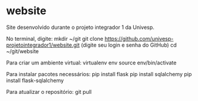 # website
Site desenvolvido durante o projeto integrador 1 da Univesp.

No terminal, digite:
mkdir ~/git
git clone https://github.com/univesp-projetointegrador1/website.git
(digite seu login e senha do GitHub)
cd ~/git/website

Para criar um ambiente virtual:
virtualenv env
source env/bin/activate

Para instalar pacotes necessários:
pip install flask
pip install sqlalchemy
pip install flask-sqlalchemy

Para atualizar o repositório:
git pull
